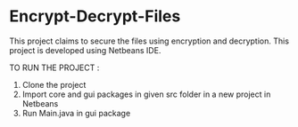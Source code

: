 # Encrypt-Decrypt-Files
This project claims to secure the files using encryption and decryption. This project is developed using Netbeans IDE.

TO RUN THE PROJECT :
1. Clone the project
2. Import core and gui packages in given src folder in a new project in Netbeans 
4. Run Main.java in gui package
